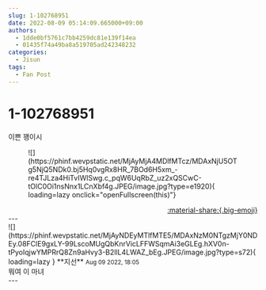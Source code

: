 ```yaml
---
slug: 1-102768951
date: 2022-08-09 05:14:09.665000+09:00
authors:
  - 1dde0bf5761c7bb4259dc81e139f14ea
  - 01435f74a49ba8a519705ad242348232
categories:
  - Jisun
tags:
  - Fan Post
---
```


# 1-102768951

<div class="post-container" markdown="1">
<div class="content-container md-sidebar__scrollwrap" markdown="1">

이쁜 꽹이시
<figure markdown="1">
![](https://phinf.wevpstatic.net/MjAyMjA4MDlfMTcz/MDAxNjU5OTg5NjQ5NDk0.bj5Hq0vgRx8HR_7BOd6H5xm_-re4TJLza4HiTvIWlSwg.c_pqW6UqRbZ_uz2xQSCwC-tOlC0Oi1nsNnx1LCnXbf4g.JPEG/image.jpg?type=e1920){ loading=lazy onclick="openFullscreen(this)"}
</figure>


</div>
</div>

<div style="text-align: right;" markdown="1">
<a href="https://weverse.io/fromis9/fanpost/1-102768951" style="text-align: right;">:material-share:{.big-emoji}</a>
</div>
---

<div class="comments-container md-sidebar__scrollwrap" markdown="1">
<div class="comment" markdown="1">
<div class='id-container' markdown="1">
![](https://phinf.wevpstatic.net/MjAyNDEyMTlfMTE5/MDAxNzM0NTgzMjY0NDEy.08FClE9gxLY-99LscoMUgQbKnrVicLFFWSqmAi3eGLEg.hXV0n-tPyoIqjwYMPRrQ8Zn9aHvy3-B2llL4LWAZ_bEg.JPEG/image.jpg?type=s72){ loading=lazy }
**<span class="artist">지선</span>** <small>Aug 09 2022, 18:05</small><br>
</div>
<div class='comment-body' markdown="1">
뭐여 이 마녀
</div>
</div>
</div>
---
